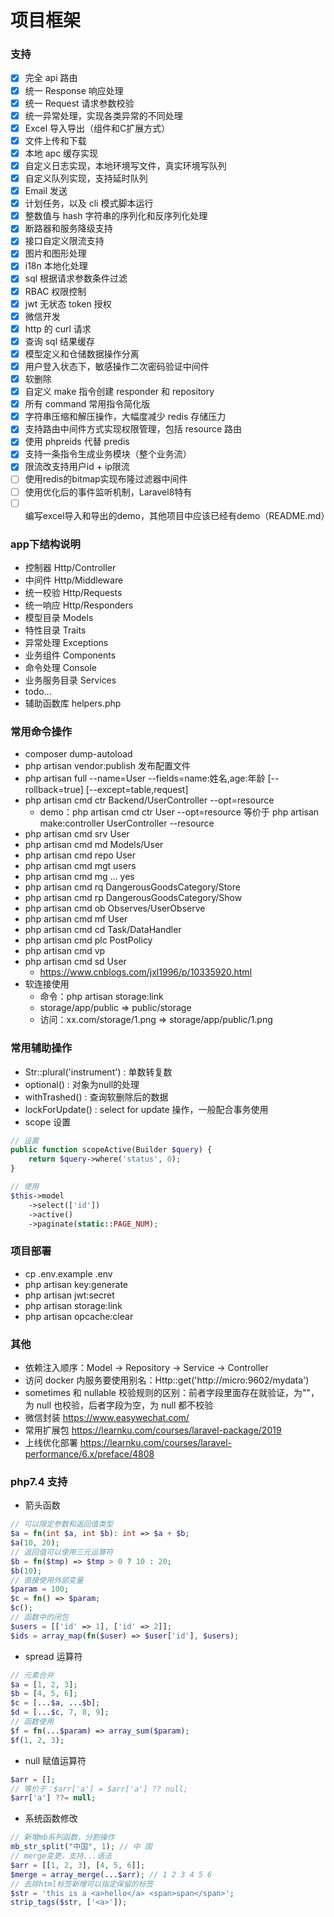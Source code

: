 # 项目框架

### 支持
- [x] 完全 api 路由
- [x] 统一 Response 响应处理
- [x] 统一 Request 请求参数校验
- [x] 统一异常处理，实现各类异常的不同处理
- [x] Excel 导入导出（组件和C扩展方式）
- [x] 文件上传和下载
- [x] 本地 apc 缓存实现
- [x] 自定义日志实现，本地环境写文件，真实环境写队列
- [x] 自定义队列实现，支持延时队列
- [x] Email 发送
- [x] 计划任务，以及 cli 模式脚本运行
- [x] 整数值与 hash 字符串的序列化和反序列化处理
- [x] 断路器和服务降级支持
- [x] 接口自定义限流支持
- [x] 图片和图形处理
- [x] i18n 本地化处理
- [x] sql 根据请求参数条件过滤
- [x] RBAC 权限控制
- [x] jwt 无状态 token 授权
- [x] 微信开发
- [x] http 的 curl 请求
- [x] 查询 sql 结果缓存
- [x] 模型定义和仓储数据操作分离
- [x] 用户登入状态下，敏感操作二次密码验证中间件
- [x] 软删除
- [x] 自定义 make 指令创建 responder 和 repository
- [x] 所有 command 常用指令简化版
- [x] 字符串压缩和解压操作，大幅度减少 redis 存储压力
- [x] 支持路由中间件方式实现权限管理，包括 resource 路由
- [x] 使用 phpreids 代替 predis
- [x] 支持一条指令生成业务模块（整个业务流）
- [x] 限流改支持用户id + ip限流
- [ ] 使用redis的bitmap实现布隆过滤器中间件
- [ ] 使用优化后的事件监听机制，Laravel8特有
- [ ] 编写excel导入和导出的demo，其他项目中应该已经有demo（README.md）

### app下结构说明
- 控制器 Http/Controller
- 中间件 Http/Middleware
- 统一校验 Http/Requests
- 统一响应 Http/Responders
- 模型目录 Models
- 特性目录 Traits
- 异常处理 Exceptions
- 业务组件 Components
- 命令处理 Console
- 业务服务目录 Services
- todo...
- 辅助函数库 helpers.php

### 常用命令操作
- composer dump-autoload
- php artisan vendor:publish 发布配置文件
- php artisan full --name=User --fields=name:姓名,age:年龄 [--rollback=true] [--except=table,request]
- php artisan cmd ctr Backend/UserController --opt=resource
  - demo：php artisan cmd ctr User --opt=resource 等价于 php artisan make:controller UserController --resource
- php artisan cmd srv User
- php artisan cmd md Models/User
- php artisan cmd repo User
- php artisan cmd mgt users
- php artisan cmd mg ... yes
- php artisan cmd rq DangerousGoodsCategory/Store
- php artisan cmd rp DangerousGoodsCategory/Show
- php artisan cmd ob Observes/UserObserve
- php artisan cmd mf User
- php artisan cmd cd Task/DataHandler
- php artisan cmd plc PostPolicy
- php artisan cmd vp
- php artisan cmd sd User
  - https://www.cnblogs.com/jxl1996/p/10335920.html
- 软连接使用
  - 命令：php artisan storage:link
  - storage/app/public => public/storage
  - 访问：xx.com/storage/1.png => storage/app/public/1.png

### 常用辅助操作
- Str::plural('instrument') : 单数转复数
- optional() : 对象为null的处理
- withTrashed() : 查询软删除后的数据
- lockForUpdate() : select for update 操作，一般配合事务使用
- scope 设置

```php
// 设置
public function scopeActive(Builder $query) {
    return $query->where('status', 0);
}

// 使用
$this->model
    ->select(['id'])
    ->active()
    ->paginate(static::PAGE_NUM);
```

### 项目部署
- cp .env.example .env
- php artisan key:generate
- php artisan jwt:secret
- php artisan storage:link
- php artisan opcache:clear

### 其他
- 依赖注入顺序：Model -> Repository -> Service -> Controller
- 访问 docker 内服务要使用别名：Http::get('http://micro:9602/mydata') 
- sometimes 和 nullable 校验规则的区别：前者字段里面存在就验证，为""，为 null 也校验，后者字段为空，为 null 都不校验
- 微信封装 https://www.easywechat.com/
- 常用扩展包 https://learnku.com/courses/laravel-package/2019
- 上线优化部署 https://learnku.com/courses/laravel-performance/6.x/preface/4808

### php7.4 支持

-   箭头函数

```php
// 可以限定参数和返回值类型
$a = fn(int $a, int $b): int => $a + $b;
$a(10, 20);
// 返回值可以使用三元运算符
$b = fn($tmp) => $tmp > 0 ? 10 : 20;
$b(10);
// 直接使用外部变量
$param = 100;
$c = fn() => $param;
$c();
// 函数中的闭包
$users = [['id' => 1], ['id' => 2]];
$ids = array_map(fn($user) => $user['id'], $users);
```

-   spread 运算符

```php
// 元素合并
$a = [1, 2, 3];
$b = [4, 5, 6];
$c = [...$a, ...$b];
$d = [...$c, 7, 8, 9];
// 函数使用
$f = fn(...$param) => array_sum($param);
$f(1, 2, 3);
```

-   null 赋值运算符

```php
$arr = [];
// 等价于：$arr['a'] = $arr['a'] ?? null;
$arr['a'] ??= null;
```

-   系统函数修改

```php
// 新增mb系列函数，分割操作
mb_str_split("中国", 1); // 中 国
// merge变更，支持...语法
$arr = [[1, 2, 3], [4, 5, 6]];
$merge = array_merge(...$arr); // 1 2 3 4 5 6
// 去除html标签新增可以指定保留的标签
$str = 'this is a <a>hello</a> <span>span</span>';
strip_tags($str, ['<a>']);
```

